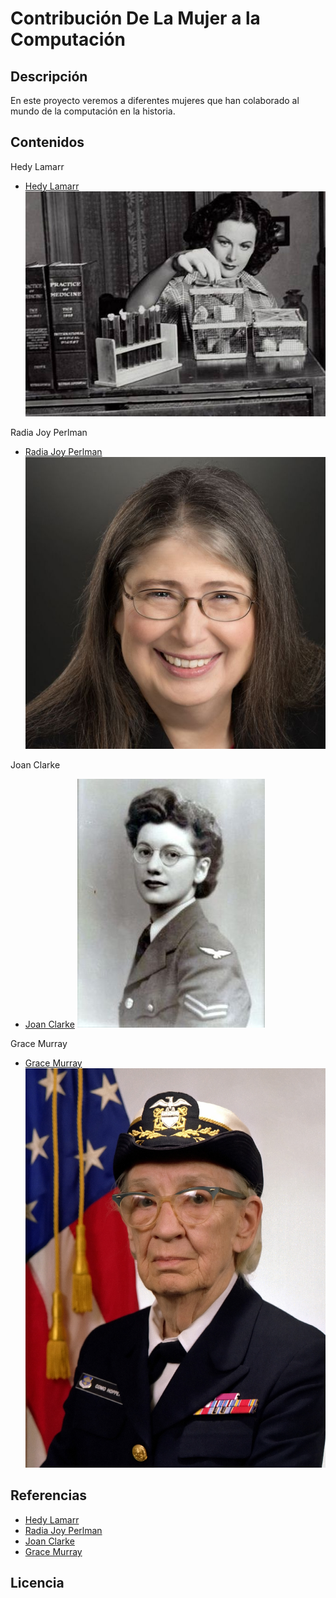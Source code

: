 # Contribución De La Mujer a la Computación

## Descripción

En este proyecto veremos a diferentes mujeres que han colaborado al mundo de la computación en la historia.

## Contenidos

Hedy Lamarr
- [Hedy Lamarr](HedyLamarr/hedyLamarr.md)
![image](HedyLamarr/hedyLamarr.jpg)

Radia Joy Perlman
- [Radia Joy Perlman](RadiaPerlman/radiaPerlman.md)
![image](RadiaPerlman/radiaPerlman.jpg)

Joan Clarke
- [Joan Clarke](JoanClarke/joanClarke.md)
![image](JoanClarke/joanClarke.jpg)

Grace Murray
- [Grace Murray](GraceMurray/graceMurray.md)
![image](GraceMurray/graceMurray.jpg)

## Referencias
- [Hedy Lamarr](https://es.wikipedia.org/wiki/Hedy_Lamarr)
- [Radia Joy Perlman](https://es.wikipedia.org/wiki/Radia_Perlman)
- [Joan Clarke](https://es.wikipedia.org/wiki/Joan_Clarke)
- [Grace Murray](https://es.wikipedia.org/wiki/Grace_Murray_Hopper)

## Licencia
